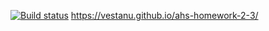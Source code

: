 [![Build status](https://ci.appveyor.com/api/projects/status/nso3l0l2xuk3ga1k?svg=true)](https://ci.appveyor.com/project/Vestanu/ahs-homework-2-3)
https://vestanu.github.io/ahs-homework-2-3/
